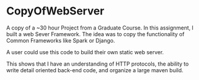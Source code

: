 # CopyOfWebServer
A copy of a ~30 hour Project from a Graduate Course. In this assignment, I built a web Sever Framework. The idea was to copy the functionality of Common Frameworks like Spark or Django.

A user could use this code to build their own static web server. 

This shows that I have an understanding of HTTP protocols, the ability to write detail oriented back-end code, and organize a large maven build.
